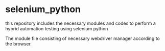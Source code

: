 # selenium_python

this repository includes the necessary modules and codes to perform a hybrid automation testing using selenium python 

The module file consisting of necessary webdriver manager according to the browser.

